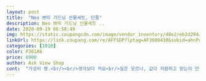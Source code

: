 ```yaml
---
layout: post 
title:  "Neo 쁘띠 가드닝 선물세트, 단품" 
description: Neo 쁘띠 가드닝 선물세트 ..
date: 2020-09-19 06:58:49 
img: https://static.coupangcdn.com/image/vendor_inventory/48e2/eb2d294ad072bcf77e9350b15046184c02659ec7680e343fca4d843c4647.jpg 
linkUrl: https://link.coupang.com/re/AFFSDP?lptag=AF3600438&subid=ahnPublicAsk&pageKey=2021337812&itemId=3438471801&vendorItemId=71510048131&traceid=V0-113-2361c936e48fe39f 
categories: [1010] 
color: F361A6 
price: 6900 
author: Ask View Shop 
cont:  "가성비 짱.<br/><br/>생각보다 커요<br/>질은 모르나, 값이 저렴하고 받는이 만족도 큼<br/>" 
---
```

